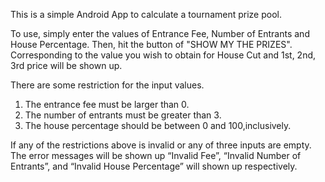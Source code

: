 This is a simple Android App to calculate a tournament prize pool.
  
To use, simply enter the values of Entrance Fee, Number of Entrants and House Percentage. Then, hit the button of "SHOW MY THE PRIZES". Corresponding to the value you wish to obtain for House Cut and 1st, 2nd, 3rd price will be shown up. 

There are some restriction for the input values.
1. The entrance fee must be larger than 0.
2. The number of entrants must be greater than 3.
3. The house percentage should be between 0 and 100,inclusively.

If any of the restrictions above is invalid or any of three inputs are empty. The error messages will be shown up “Invalid Fee”, “Invalid Number of Entrants”, and “Invalid House Percentage” will shown up respectively.
